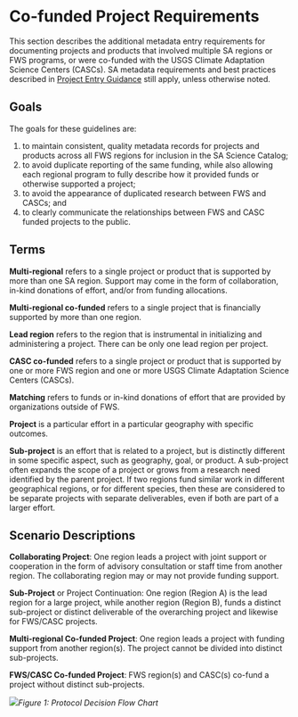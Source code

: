 # Co-funded Project Requirements

This section describes the additional metadata entry requirements for documenting projects and products that involved multiple SA regions or FWS programs, or were co-funded with the USGS Climate Adaptation Science Centers \(CASCs\).  SA metadata requirements and best practices described in [Project Entry Guidance](../project-entry-guidance/) still apply, unless otherwise noted.

## Goals

The goals for these guidelines are:

1. to maintain consistent, quality metadata records for projects and products across all FWS regions for inclusion in the SA Science Catalog;
2. to avoid duplicate reporting of the same funding, while also allowing each regional program to fully describe how it provided funds or otherwise supported a project;
3. to avoid the appearance of duplicated research between FWS and CASCs; and
4. to clearly communicate the relationships between FWS and CASC funded projects to the public.

## Terms

**Multi-regional** refers to a single project or product that is supported by more than one SA region. Support may come in the form of collaboration, in-kind donations of effort, and/or from funding allocations.

**Multi-regional co-funded** refers to a single project that is financially supported by more than one region.

**Lead region** refers to the region that is instrumental in initializing and administering a project. There can be only one lead region per project.

**CASC co-funded** refers to a single project or product that is supported by one or more FWS region and one or more USGS Climate Adaptation Science Centers \(CASCs\).

**Matching** refers to funds or in-kind donations of effort that are provided by organizations outside of FWS.

**Project** is a particular effort in a particular geography with specific outcomes.

**Sub-project** is an effort that is related to a project, but is distinctly different in some specific aspect, such as geography, goal, or product. A sub-project often expands the scope of a project or grows from a research need identified by the parent project. If two regions fund similar work in different geographical regions, or for different species, then these are considered to be separate projects with separate deliverables, even if both are part of a larger effort.

## Scenario Descriptions

**Collaborating Project**: One region leads a project with joint support or cooperation in the form of advisory consultation or staff time from another region. The collaborating region may or may not provide funding support.

**Sub-Project** or Project Continuation: One region \(Region A\) is the lead region for a large project, while another region \(Region B\), funds a distinct sub-project or distinct deliverable of the overarching project and likewise for FWS/CASC projects.

**Multi-regional Co-funded Project**: One region leads a project with funding support from another region\(s\). The project cannot be divided into distinct sub-projects.

**FWS/CASC Co-funded Project**: FWS region\(s\) and CASC\(s\) co-fund a project without distinct sub-projects.

![](https://lh6.googleusercontent.com/JJ8rqLfBuc4NEoF9KxTtojXjrNVchQmcaDuXyU1WGG1g3IHT4GXl8oE0p74P6urP_mREnvjS1GZFgyue59jhQT7M8ok-Cop8Ru8qGQFKjUsY77tFLMtcBdpTLGyxA2d965bARVqz)_Figure 1: Protocol Decision Flow Chart_

